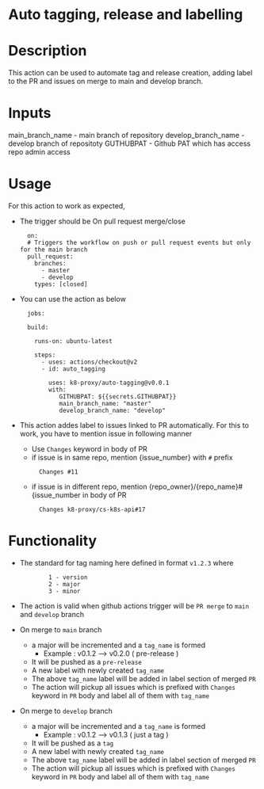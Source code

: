 # Auto tagging, release and labelling

# Description

This action can be used to automate tag and release creation, adding label to the PR and issues on merge to main and develop branch.

# Inputs
main_branch_name      - main branch of repository 
develop_branch_name   - develop branch of repositoty
GUTHUBPAT             - Github PAT which has access repo admin access

# Usage

For this action to work as expected,
- The trigger should be On pull request merge/close

  ```
    on:
    # Triggers the workflow on push or pull request events but only for the main branch
    pull_request:
      branches:
        - master
        - develop
      types: [closed]
  ```
- You can use the action as below
  ```
    jobs:

    build:

      runs-on: ubuntu-latest

      steps:
        - uses: actions/checkout@v2
        - id: auto_tagging

          uses: k8-proxy/auto-tagging@v0.0.1
          with:
             GITHUBPAT: ${{secrets.GITHUBPAT}}
             main_branch_name: "master"
             develop_branch_name: "develop"
  ```
- This action addes label to issues linked to PR automatically. For this to work, you have to mention issue in following manner
    - Use `Changes` keyword in body of PR
    - if issue is in same repo, mention {issue_number} with `#` prefix
        ```
          Changes #11
        ```
    - if issue is in different repo, mention {repo_owner}/{repo_name}#{issue_number in body of PR
        ```
          Changes k8-proxy/cs-k8s-api#17
        ```

# Functionality

- The standard for tag naming here defined in format `v1.2.3` where

  ```
          1 - version
          2 - major
          3 - minor     
  ```

- The action is valid when github actions trigger will be `PR merge` to `main` and `develop` branch

- On merge to `main` branch
  - a major will be incremented and a `tag_name` is formed
      - Example : v0.1.2 --> v0.2.0  ( pre-release )
  - It will be pushed as a `pre-release`
  - A new label with newly created `tag_name`  
  - The above `tag_name` label will be added in label section of merged `PR` 
  - The action will pickup all issues which is prefixed with `Changes` keyword in `PR` body and label all of them with `tag_name`

- On merge to `develop` branch
  - a major will be incremented and a `tag_name` is formed
      - Example : v0.1.2 --> v0.1.3 ( just a tag )
  - It will be pushed as a `tag`
  - A new label with newly created `tag_name`  
  - The above `tag_name` label will be added in label section of merged `PR` 
  - The action will pickup all issues which is prefixed with `Changes` keyword in `PR` body and label all of them with `tag_name`

